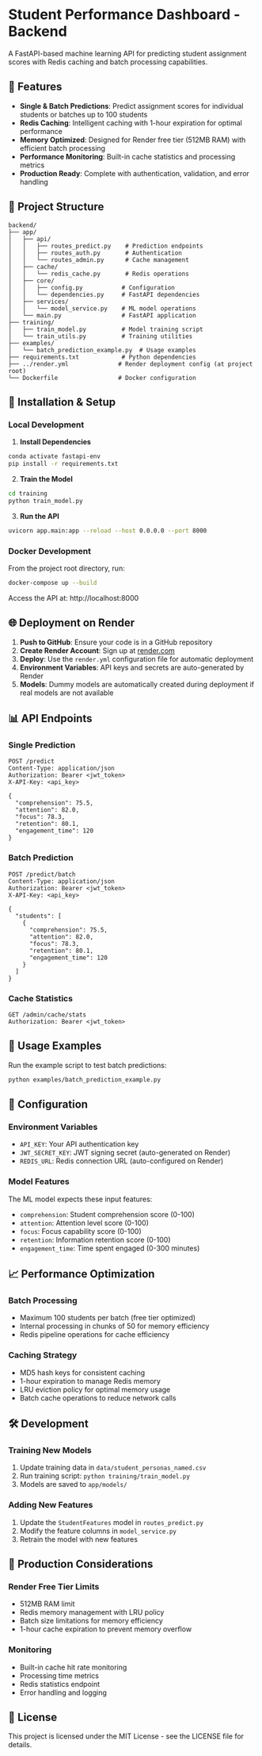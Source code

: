 # Student Performance Dashboard - Backend

A FastAPI-based machine learning API for predicting student assignment scores with Redis caching and batch processing capabilities.

## 🚀 Features

- **Single & Batch Predictions**: Predict assignment scores for individual students or batches up to 100 students
- **Redis Caching**: Intelligent caching with 1-hour expiration for optimal performance
- **Memory Optimized**: Designed for Render free tier (512MB RAM) with efficient batch processing
- **Performance Monitoring**: Built-in cache statistics and processing metrics
- **Production Ready**: Complete with authentication, validation, and error handling

## 📁 Project Structure

```
backend/
├── app/
│   ├── api/
│   │   ├── routes_predict.py    # Prediction endpoints
│   │   ├── routes_auth.py       # Authentication
│   │   └── routes_admin.py      # Cache management
│   ├── cache/
│   │   └── redis_cache.py       # Redis operations
│   ├── core/
│   │   ├── config.py           # Configuration
│   │   └── dependencies.py     # FastAPI dependencies
│   ├── services/
│   │   └── model_service.py    # ML model operations
│   └── main.py                 # FastAPI application
├── training/
│   ├── train_model.py          # Model training script
│   └── train_utils.py          # Training utilities
├── examples/
│   └── batch_prediction_example.py  # Usage examples
├── requirements.txt            # Python dependencies
├── ../render.yml              # Render deployment config (at project root)
└── Dockerfile                 # Docker configuration
```

## 🔧 Installation & Setup

### Local Development

1. **Install Dependencies**
```bash
conda activate fastapi-env
pip install -r requirements.txt
```

2. **Train the Model**
```bash
cd training
python train_model.py
```

3. **Run the API**
```bash
uvicorn app.main:app --reload --host 0.0.0.0 --port 8000
```

### Docker Development

From the project root directory, run:
```bash
docker-compose up --build
```

Access the API at: http://localhost:8000

## 🌐 Deployment on Render

1. **Push to GitHub**: Ensure your code is in a GitHub repository
2. **Create Render Account**: Sign up at [render.com](https://render.com)
3. **Deploy**: Use the `render.yml` configuration file for automatic deployment
4. **Environment Variables**: API keys and secrets are auto-generated by Render
5. **Models**: Dummy models are automatically created during deployment if real models are not available

## 📊 API Endpoints

### Single Prediction
```http
POST /predict
Content-Type: application/json
Authorization: Bearer <jwt_token>
X-API-Key: <api_key>

{
  "comprehension": 75.5,
  "attention": 82.0,
  "focus": 78.3,
  "retention": 80.1,
  "engagement_time": 120
}
```

### Batch Prediction
```http
POST /predict/batch
Content-Type: application/json
Authorization: Bearer <jwt_token>
X-API-Key: <api_key>

{
  "students": [
    {
      "comprehension": 75.5,
      "attention": 82.0,
      "focus": 78.3,
      "retention": 80.1,
      "engagement_time": 120
    }
  ]
}
```

### Cache Statistics
```http
GET /admin/cache/stats
Authorization: Bearer <jwt_token>
```

## 🎯 Usage Examples

Run the example script to test batch predictions:

```bash
python examples/batch_prediction_example.py
```

## 🔧 Configuration

### Environment Variables

- `API_KEY`: Your API authentication key
- `JWT_SECRET_KEY`: JWT signing secret (auto-generated on Render)
- `REDIS_URL`: Redis connection URL (auto-configured on Render)

### Model Features

The ML model expects these input features:
- `comprehension`: Student comprehension score (0-100)
- `attention`: Attention level score (0-100)
- `focus`: Focus capability score (0-100)
- `retention`: Information retention score (0-100)
- `engagement_time`: Time spent engaged (0-300 minutes)

## 📈 Performance Optimization

### Batch Processing
- Maximum 100 students per batch (free tier optimized)
- Internal processing in chunks of 50 for memory efficiency
- Redis pipeline operations for cache efficiency

### Caching Strategy
- MD5 hash keys for consistent caching
- 1-hour expiration to manage Redis memory
- LRU eviction policy for optimal memory usage
- Batch cache operations to reduce network calls

## 🛠 Development

### Training New Models

1. Update training data in `data/student_personas_named.csv`
2. Run training script: `python training/train_model.py`
3. Models are saved to `app/models/`

### Adding New Features

1. Update the `StudentFeatures` model in `routes_predict.py`
2. Modify the feature columns in `model_service.py`
3. Retrain the model with new features

## 🚀 Production Considerations

### Render Free Tier Limits
- 512MB RAM limit
- Redis memory management with LRU policy
- Batch size limitations for memory efficiency
- 1-hour cache expiration to prevent memory overflow

### Monitoring
- Built-in cache hit rate monitoring
- Processing time metrics
- Redis statistics endpoint
- Error handling and logging

## 📝 License

This project is licensed under the MIT License - see the LICENSE file for details.
